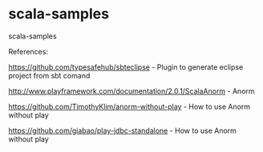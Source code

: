 scala-samples
=============

scala-samples

References:

https://github.com/typesafehub/sbteclipse - Plugin to generate eclipse project from sbt comand

http://www.playframework.com/documentation/2.0.1/ScalaAnorm - Anorm

https://github.com/TimothyKlim/anorm-without-play - How to use Anorm without play

https://github.com/giabao/play-jdbc-standalone - How to use Anorm without play